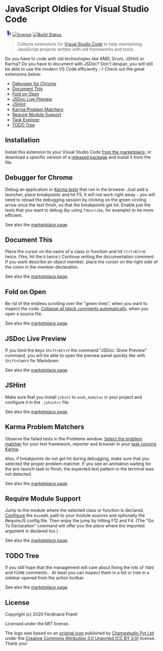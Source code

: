 # JavaScript Oldies for Visual Studio Code

[<img src=https://raw.githubusercontent.com/prantlf/vscode-javascript-oldies/master/logo.png height=20 alt=Logo>][from the marketplace]
[![license](https://img.shields.io/badge/license-MIT-blue.svg)](./LICENSE)
[![Build Status](https://github.com/prantlf/vscode-javascript-oldies/workflows/Test/badge.svg)](https://github.com/prantlf/vscode-javascript-oldies/actions)

> Collects extensions for [Visual Studio Code] to help maintaining JavaScript projects written with old frameworks and tools.

Do you have to code with old technologies like AMD, Grunt, JSHint or Karma? Do you have to document with JSDoc? Don't despair, you will still be able to use the modern VS Code efficiently :-) Check out the great extensions below:

* [Debugger for Chrome](#debugger-for-chrome)
* [Document This](#document-this)
* [Fold on Open](#fold-on-open)
* [JSDoc Live Preview](#jsdoc-live-preview)
* [JSHint](#jshint)
* [Karma Problem Matchers](#karma-problem-matchers)
* [Require Module Support](#require-module-support)
* [Task Explorer](#task-explorer)
* [TODO Tree](#todo-tree)

## Installation

Install this extension to your Visual Studio Code [from the marketplace], or download a specific version of a [released package] and install it from the file.

## Debugger for Chrome

Debug an application or [Karma tests](https://github.com/prantlf/vscode-karma-problem-matchers#debug) that run in the browser. Just add a launcher, place breakpoints and hit F5. It will not work right away - you will need to reload the debugging session by clicking on the green circling arrow once the test finish, so that the breakpoints get hit. Enable just the tests that you want to debug (by using `fdescribe`, for example) to be more efficient.

See also the [marketplace page](https://marketplace.visualstudio.com/items?itemName=msjsdiag.debugger-for-chrome).

## Document This

Place the cursor on the name of a class or function and hit `Ctrl+Alt+D` twice. (Yes, hit the `D` twice.) Continue writing the documentation comment. If you want describe an object member, place the cursor on the right side of the colon in the member declaration.

See also the [marketplace page](https://marketplace.visualstudio.com/items?itemName=oouo-diogo-perdigao.docthis).

## Fold on Open

Be rid of the endless scrolling over the "green lines", when you want to inspect the code. [Collapse all block comments automatically](https://github.com/prantlf/vscode-fold-on-open#fold-on-open), when you open a source file.

See also the [marketplace page](https://marketplace.visualstudio.com/items?itemName=prantlf.fold-on-open).

## JSDoc Live Preview

If you bind the keys `Shift+Alt+V` the command "JSDoc: Show Preview" command, you will be able to open the preview panel quickly like with `Shift+Cmd+V` for Markdown.

See also the [marketplace page](https://marketplace.visualstudio.com/items?itemName=Perkovec.jsdoc-live-preview).

## JSHint

Make sure that you install `jshint` to `node_modules` in your project and configure it in the `.jshintrc` file.

See also the [marketplace page](https://marketplace.visualstudio.com/items?itemName=dbaeumer.jshint).

## Karma Problem Matchers

Observe the failed tests in the Problems window. [Select the problem matcher](https://github.com/prantlf/vscode-karma-problem-matchers#configuration) for your test framework, reporter and browser in your [task running Karma](https://github.com/prantlf/vscode-karma-problem-matchers#run).

Also, if breakpoints do not get hit during debugging, make sure that you selected the proper problem matcher. If you see an animation waiting for the pre-launch task to finish, the expected text pattern in the terminal was not detected.

See also the [marketplace page](https://marketplace.visualstudio.com/items?itemName=prantlf.karma-problem-matchers).

## Require Module Support

Jump to the module where the selected class or function is declared. [Configure](https://github.com/anacierdem/vscode-requirejs#settings) the `baseURL` path to your module sources and optionally the RequireJS config file. Then enjoy the jump by hitting F12 and F4. (The "Go To Declaration" command will offer you the place where the imported argument is declared too.)

See also the [marketplace page](https://marketplace.visualstudio.com/items?itemName=lici.require-js).

## TODO Tree

If you still hope that the management will care about fixing the lots of `TODO` and `FIXME` comments... At least you can inspect them in a list or tree in a sidebar opened from the action toolbar.

See also the [marketplace page](https://marketplace.visualstudio.com/items?itemName=Gruntfuggly.todo-tree).

## License

Copyright (c) 2020 Ferdinand Prantl

Licensed under the MIT license.

The logo was based on an [original icon](https://www.iconfinder.com/icons/998217/announcement_audio_loud_mic_microphone_radio_studio_icon) published by [Chamestudio Pvt Ltd](https://www.iconfinder.com/chamedesign) under the [Creative Commons Attribution 3.0 Unported (CC BY 3.0)](https://creativecommons.org/licenses/by/3.0/) license. Thank you!

[Visual Studio Code]: https://code.visualstudio.com/
[from the marketplace]: https://marketplace.visualstudio.com/items?itemName=prantlf.javascript-oldies
[released package]: https://github.com/prantlf/vscode-javascript-oldies/releases
